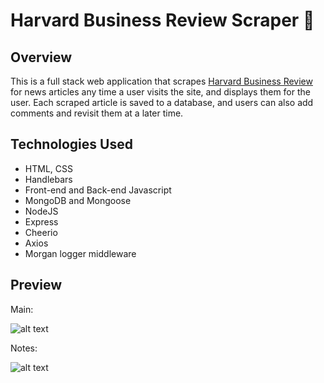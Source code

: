 # Harvard Business Review Scraper :newspaper:

## Overview 
This is a full stack web application that scrapes [Harvard Business Review](https://hbr.org/) for news articles any time a user visits the site, and displays them for the user. Each scraped article is saved to a database, and users can also add comments and revisit them at a later time.

## Technologies Used
- HTML, CSS
- Handlebars
- Front-end and Back-end Javascript
- MongoDB and Mongoose
- NodeJS
- Express
- Cheerio
- Axios
- Morgan logger middleware

## Preview

Main:

![alt text](http://i64.tinypic.com/14v4uut.png)

Notes:

![alt text](http://i64.tinypic.com/10xuf0k.png)
